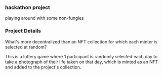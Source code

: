 ### hackathon project
playing around with some non-fungies

### Project Details

What's more decentralized than an NFT collection for which each minter is selected at random?

 This is a lottery game where 1 participant is randomly selected each day to take a photograph of their life taken on that day, which is minted as an NFT and added to the project's collection. 
